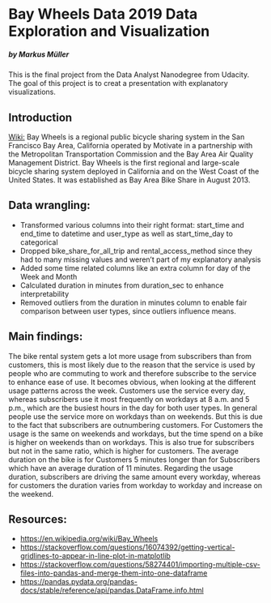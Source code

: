 # Bay Wheels Data 2019 Data Exploration and Visualization
##### by Markus Müller

This is the final project from the Data Analyst Nanodegree from Udacity.
The goal of this project is to creat a presentation with explanatory visualizations.

## Introduction
<a href='https://en.wikipedia.org/wiki/Bay_Wheels'>Wiki:</a> Bay Wheels is a regional public bicycle sharing system in the San Francisco Bay Area, California operated by Motivate in a partnership with the Metropolitan Transportation Commission and the Bay Area Air Quality Management District. Bay Wheels is the first regional and large-scale bicycle sharing system deployed in California and on the West Coast of the United States. It was established as Bay Area Bike Share in August 2013.

## Data wrangling:
- Transformed various columns into their right format: start_time and end_time to datetime and user_type as well as start_time_day to categorical
- Dropped bike_share_for_all_trip and rental_access_method since they had to many missing values and weren’t part of my explanatory analysis
- Added some time related columns like an extra column for day of the Week and Month
- Calculated duration in minutes from duration_sec to enhance interpretability
- Removed outliers from the duration in minutes column to enable fair
comparison between user types, since outliers influence means.

## Main findings:
The bike rental system gets a lot more usage from subscribers than from customers, this is most likely due to the reason that the service is used by people who are commuting to work and therefore subscribe to the service to enhance ease of use. It becomes obvious, when looking at the different usage patterns across the week. Customers use the service every day, whereas subscribers use it most frequently on workdays at 8 a.m. and 5 p.m., which are the busiest hours in the day for both user types. In general people use the service more on workdays than on weekends. But this is due to the fact that subscribers are outnumbering customers. For Customers the usage is the same on weekends and workdays, but the time spend on a bike is higher on weekends than on workdays. This is also true for subscribers but not in the same ratio, which is higher for customers.
The average duration on the bike is for Customers 5 minutes longer than for Subscribers which have an average duration of 11 minutes. Regarding the usage duration, subscribers are driving the same amount every workday, whereas for customers the duration varies from workday to workday and increase on the weekend.

## Resources:
- https://en.wikipedia.org/wiki/Bay_Wheels
- https://stackoverflow.com/questions/16074392/getting-vertical-gridlines-to-appear-in-line-plot-in-matplotlib
- https://stackoverflow.com/questions/58274401/importing-multiple-csv-files-into-pandas-and-merge-them-into-one-dataframe
- https://pandas.pydata.org/pandas-docs/stable/reference/api/pandas.DataFrame.info.html
